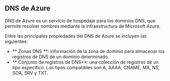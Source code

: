 ## DNS de Azure

DNS de Azure es un servicio de hospedaje para los dominios DNS, que permite resolver nombres mediante la infraestructura de Microsoft Azure.

Entre las principales propiedades del DNS de Azure se incluyen las siguientes:

- ** Zonas DNS **: información de la zona de dominio para almacenar los registros de DNS de un dominio determinado.
- ** Conjunto de registros de DNS**: una colección de registros de un tipo específico. Los tipos compatibles son A, AAAA, CNAME, MX, NS, SOA, SRV y TXT.

<!---HONumber=Sept15_HO4-->